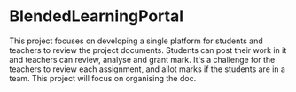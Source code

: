 # BlendedLearningPortal
This project focuses on developing a single platform for students and teachers to review the project documents. Students can post their work in it and teachers can review, analyse and grant mark. It's a challenge for the teachers to review each assignment, and allot marks if the students are in a team. This project will focus on organising the doc.
